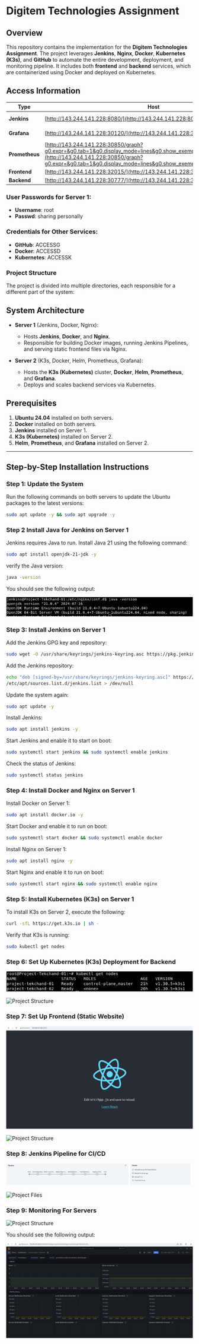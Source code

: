 # Digitem Technologies Assignment

## Overview
This repository contains the implementation for the **Digitem Technologies Assignment**. The project leverages **Jenkins**, **Nginx**, **Docker**, **Kubernetes (K3s)**, and **GitHub** to automate the entire development, deployment, and monitoring pipeline. It includes both **frontend** and **backend** services, which are containerized using Docker and deployed on Kubernetes.

## Access Information

| **Type**       | **Host**                                                                                      | **Username** | **Password**                                                                   |
|----------------|-----------------------------------------------------------------------------------------------|--------------|----------------------------------------------------------------------------------|
| **Jenkins**    | [http://143.244.141.228:8080/](http://143.244.141.228:8080/)                                  | sharing personally      | Digitem                                                                          |
| **Grafana**    | [http://143.244.141.228:30120/](http://143.244.141.228:30120/)                                | admin        | prom-operator                                                                    |
| **Prometheus** | [http://143.244.141.228:30850/graph?g0.expr=&g0.tab=1&g0.display_mode=lines&g0.show_exemplars=0&g0.range_input=1h](http://143.244.141.228:30850/graph?g0.expr=&g0.tab=1&g0.display_mode=lines&g0.show_exemplars=0&g0.range_input=1h) |              |                                                                                  |
| **Frontend**   | [http://143.244.141.228:32015/](http://143.244.141.228:32015/)                                |              |                                                                                  |
| **Backend**    | [http://143.244.141.228:30777/](http://143.244.141.228:30777/)                                |              |                                                                                  |

### User Passwords for Server 1:
- **Username**: root
- **Passwd**: sharing personally

### Credentials for Other Services:
- **GitHub**: ACCESSG
- **Docker**: ACCESSD
- **Kubernetes**: ACCESSK


### **Project Structure**
The project is divided into multiple directories, each responsible for a different part of the system:

## System Architecture
- **Server 1** (Jenkins, Docker, Nginx):
  - Hosts **Jenkins**, **Docker**, and **Nginx**.
  - Responsible for building Docker images, running Jenkins Pipelines, and serving static frontend files via Nginx.
  
- **Server 2** (K3s, Docker, Helm, Prometheus, Grafana):
  - Hosts the **K3s (Kubernetes)** cluster, **Docker**, **Helm**, **Prometheus**, and **Grafana**.
  - Deploys and scales backend services via Kubernetes.

## Prerequisites

1. **Ubuntu 24.04** installed on both servers.
2. **Docker** installed on both servers.
3. **Jenkins** installed on Server 1.
4. **K3s (Kubernetes)** installed on Server 2.
5. **Helm**, **Prometheus**, and **Grafana** installed on Server 2.

---

## Step-by-Step Installation Instructions

### **Step 1: Update the System**
Run the following commands on both servers to update the Ubuntu packages to the latest versions:

```bash
sudo apt update -y && sudo apt upgrade -y
```

### **Step 2 Install Java for Jenkins on Server 1**
Jenkins requires Java to run. Install Java 21 using the following command:

```bash
sudo apt install openjdk-21-jdk -y
```
verify the Java version:
```bash
java -version
```
You should see the following output:

![Image Description](https://github.com/TKSDE/Digitem_Technologies_Assigment/blob/main/images/1.png?raw=true)

### **Step 3: Install Jenkins on Server 1**
Add the Jenkins GPG key and repository:

```bash
sudo wget -O /usr/share/keyrings/jenkins-keyring.asc https://pkg.jenkins.io/debian-stable/jenkins.io-2023.key
```
Add the Jenkins repository:
```bash
echo "deb [signed-by=/usr/share/keyrings/jenkins-keyring.asc]" https://pkg.jenkins.io/debian-stable binary/ | sudo tee \
/etc/apt/sources.list.d/jenkins.list > /dev/null
```
Update the system again:
```bash
sudo apt update -y
```
Install Jenkins:
```bash
sudo apt install jenkins -y
```
Start Jenkins and enable it to start on boot:

```bash
sudo systemctl start jenkins && sudo systemctl enable jenkins
```
Check the status of Jenkins:
```bash
sudo systemctl status jenkins
```
### **Step 4: Install Docker and Nginx on Server 1**
Install Docker on Server 1:
```bash
sudo apt install docker.io -y
```
Start Docker and enable it to run on boot:

```bash
sudo systemctl start docker && sudo systemctl enable docker
```
Install Nginx on Server 1:

```bash
sudo apt install nginx -y
```
Start Nginx and enable it to run on boot:

```bash
sudo systemctl start nginx && sudo systemctl enable nginx
```
### **Step 5: Install Kubernetes (K3s) on Server 1**
To install K3s on Server 2, execute the following:
```bash
curl -sfL https://get.k3s.io | sh -
```
Verify that K3s is running:

```bash
sudo kubectl get nodes
```
### **Step 6: Set Up Kubernetes (K3s) Deployment for Backend**

![Image Description](https://github.com/TKSDE/Digitem_Technologies_Assigment/blob/main/images/2.png)


![Project Structure](https://github.com/TKSDE/Digitem_Technologies_Assigment/tree/main/fastapi-hello-world)

### **Step 7: Set Up Frontend (Static Website)**

![Image Description](https://github.com/TKSDE/Digitem_Technologies_Assigment/blob/main/images/3.png)

![Project Structure](https://github.com/TKSDE/Digitem_Technologies_Assigment/tree/main/frontend)

### **Step 8: Jenkins Pipeline for CI/CD**
![Image Description](https://github.com/TKSDE/Digitem_Technologies_Assigment/blob/main/images/4.png)


![Project Files](https://github.com/TKSDE/Digitem_Technologies_Assigment/tree/main/Jenkins)

### **Step 9: Monitoring For Servers**

![Project Structure](https://github.com/TKSDE/Digitem_Technologies_Assigment/tree/main/Monitoring)

You should see the following output:

![Image Description](https://github.com/TKSDE/Digitem_Technologies_Assigment/blob/main/images/5.png)











